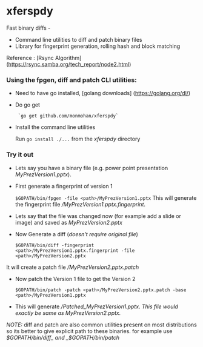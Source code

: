 # xferspdy

Fast binary diffs -
* Command line utilities to diff and patch binary files
* Library for fingerprint generation, rolling hash and block matching

Reference :
[Rsync Algorithm] (https://rsync.samba.org/tech_report/node2.html)

### Using the fpgen, diff and patch CLI utilities:
* Need to have go installed, [golang downloads] (https://golang.org/dl/)
* Do go get

       `go get github.com/monmohan/xferspdy`

* Install the command line utilities

  Run  `go install ./...` from the _xferspdy_ directory
	    
 
### Try it out
* Lets say you have a binary file  (e.g. power point presentation _MyPrezVersion1.pptx_).
* First generate a fingerprint of version 1

  `$GOPATH/bin/fpgen -file <path>/MyPrezVersion1.pptx`
  This will generate the fingerprint file _<path>/MyPrezVersion1.pptx.fingerprint_.
  
* Lets say that the file was changed now (for example add a slide or image) and saved as _MyPrezVersion2.pptx_
* Now Generate a diff (*doesn't require original file*)

   `$GOPATH/bin/diff -fingerprint <path>/MyPrezVersion1.pptx.fingerprint -file <path>/MyPrezVersion2.pptx`

 It will create a patch file _<path>/MyPrezVersion2.pptx.patch_

* Now patch the Version 1 file to get the Version 2
 
   `$GOPATH/bin/patch -patch <path>/MyPrezVersion2.pptx.patch -base <path>/MyPrezVersion1.pptx`

* This will generate _<path>/Patched_MyPrezVersion1.pptx_. *This file would exactly be same as MyPrezVersion2.pptx.*

*NOTE:* diff and patch are also common utilities present on most distributions so its better to give explicit path to these binaries. for example use _$GOPATH/bin/diff_ and _$GOPATH/bin/patch_

